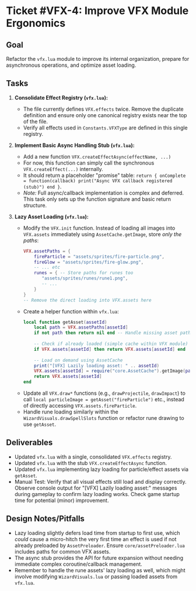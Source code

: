 # Ticket #VFX-4: Improve VFX Module Ergonomics

## Goal
Refactor the `vfx.lua` module to improve its internal organization, prepare for asynchronous operations, and optimize asset loading.

## Tasks

1.  **Consolidate Effect Registry (`vfx.lua`):**
    *   The file currently defines `VFX.effects` twice. Remove the duplicate definition and ensure only one canonical registry exists near the top of the file.
    *   Verify all effects used in `Constants.VFXType` are defined in this single registry.

2.  **Implement Basic Async Handling Stub (`vfx.lua`):**
    *   Add a new function `VFX.createEffectAsync(effectName, ...)`
    *   For now, this function can simply call the synchronous `VFX.createEffect(...)` internally.
    *   It should return a placeholder "promise" table: `return { onComplete = function(callback) print("Async VFX callback registered (stub)") end }`.
    *   *Note:* Full async/callback implementation is complex and deferred. This task only sets up the function signature and basic return structure.

3.  **Lazy Asset Loading (`vfx.lua`):**
    *   Modify the `VFX.init` function. Instead of loading all images into `VFX.assets` immediately using `AssetCache.getImage`, store *only the paths*:
        ```lua
        VFX.assetPaths = {
            fireParticle = "assets/sprites/fire-particle.png",
            fireGlow = "assets/sprites/fire-glow.png",
            -- ... etc
            runes = { -- Store paths for runes too
               "assets/sprites/runes/rune1.png",
               -- ...
            }
        }
        -- Remove the direct loading into VFX.assets here
        ```
    *   Create a helper function within `vfx.lua`:
        ```lua
        local function getAsset(assetId)
            local path = VFX.assetPaths[assetId]
            if not path then return nil end -- Handle missing asset paths
            
            -- Check if already loaded (simple cache within VFX module)
            if VFX.assets[assetId] then return VFX.assets[assetId] end 
            
            -- Load on demand using AssetCache
            print("[VFX] Lazily loading asset: " .. assetId)
            VFX.assets[assetId] = require("core.AssetCache").getImage(path) 
            return VFX.assets[assetId]
        end
        ```
    *   Update all `VFX.draw*` functions (e.g., `drawProjectile`, `drawImpact`) to call `local particleImage = getAsset("fireParticle")` etc., instead of directly accessing `VFX.assets.fireParticle`.
    *   Handle rune loading similarly within the `WizardVisuals.drawSpellSlots` function or refactor rune drawing to use `getAsset`.

## Deliverables
-   Updated `vfx.lua` with a single, consolidated `VFX.effects` registry.
-   Updated `vfx.lua` with the stub `VFX.createEffectAsync` function.
-   Updated `vfx.lua` implementing lazy loading for particle/effect assets via `getAsset`.
-   Manual Test: Verify that all visual effects still load and display correctly. Observe console output for "[VFX] Lazily loading asset:" messages during gameplay to confirm lazy loading works. Check game startup time for potential (minor) improvement.

## Design Notes/Pitfalls
-   Lazy loading slightly defers load time from startup to first use, which *could* cause a micro-hitch the very first time an effect is used if not already preloaded by `AssetPreloader`. Ensure `core/assetPreloader.lua` includes paths for common VFX assets.
-   The async stub provides the API for future expansion without needing immediate complex coroutine/callback management.
-   Remember to handle the rune assets' lazy loading as well, which might involve modifying `WizardVisuals.lua` or passing loaded assets from `vfx.lua`.